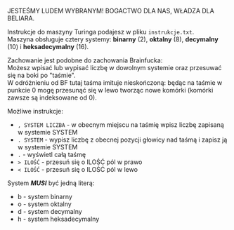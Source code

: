 JESTEŚMY LUDEM WYBRANYM! BOGACTWO DLA NAS, WŁADZA DLA BELIARA.

Instrukcje do maszyny Turinga podajesz w pliku `instrukcje.txt`.<br/>
Maszyna obsługuje cztery systemy: **binarny** (2), **oktalny** (8), **decymalny** (10) i **heksadecymalny** (16).

Zachowanie jest podobne do zachowania Brainfucka:<br/>
Możesz wpisać lub wypisać liczbę w dowolnym systemie oraz przesuwać się na boki po "taśmie". <br/> W odróżnieniu od BF tutaj taśma imituje nieskończoną: będąc na taśmie w punkcie 0 mogę przesunąć się w lewo tworząc nowe komórki (komórki zawsze są indeksowane od 0).

Możliwe instrukcje:
* `, SYSTEM LICZBA`     -   w obecnym miejscu na taśmię wpisz liczbę zapisaną w systemie SYSTEM
* `. SYSTEM`            -   wypisz liczbę z obecnej pozycji głowicy nad taśmą i zapisz ją w systemie SYSTEM
* `.`                   -   wyświetl całą taśmę
* `> ILOŚĆ`             -   przesuń się o ILOŚĆ pól w prawo
* `< ILOŚĆ`             -   przesuń się o ILOŚĆ pól w lewo

System ***MUSI*** być jedną literą:
* b - system binarny
* o - system oktalny
* d - system decymalny
* h - system heksadecymalny